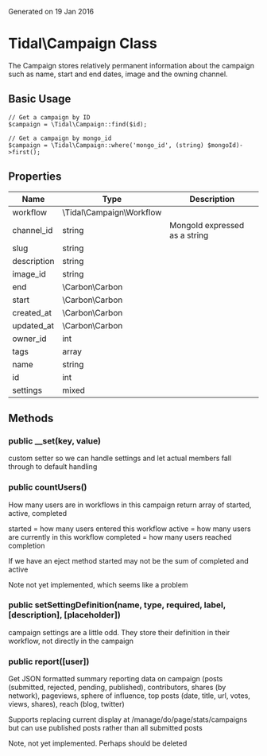 Generated on 19 Jan 2016

Tidal\Campaign Class
=================

The Campaign stores relatively permanent information about the campaign such as
name, start and end dates, image and the owning channel.

Basic Usage
-----------

    // Get a campaign by ID
    $campaign = \Tidal\Campaign::find($id);

    // Get a campaign by mongo_id
    $campaign = \Tidal\Campaign::where('mongo_id', (string) $mongoId)->first();


Properties
----------

| Name | Type | Description |
|------|------|-------------|
| workflow | \Tidal\Campaign\Workflow |  |
| channel_id | string | MongoId expressed as a string |
| slug | string |  |
| description | string |  |
| image_id | string |  |
| end | \Carbon\Carbon |  |
| start | \Carbon\Carbon |  |
| created_at | \Carbon\Carbon |  |
| updated_at | \Carbon\Carbon |  |
| owner_id | int |  |
| tags | array |  |
| name | string |  |
| id | int |  |
| settings | mixed |  |
 
Methods
-------

### public __set(key, value)

custom setter so we can handle settings and let actual members fall through to default handling

     
### public countUsers()

How many users are in workflows in this campaign
return array of started, active, completed

started = how many users entered this workflow
active = how many users are currently in this workflow
completed = how many users reached completion

If we have an eject method started may not be the sum of completed and active

Note not yet implemented, which seems like a problem

     
### public setSettingDefinition(name, type, required, label, [description], [placeholder])

campaign settings are a little odd.
They store their definition in their workflow, not directly in the campaign
     
### public report([user])

Get JSON formatted summary reporting data on campaign
(posts (submitted, rejected, pending, published), contributors, shares (by network),
pageviews, sphere of influence, top posts (date, title, url, votes, views, shares),
reach (blog, twitter)

Supports replacing current display at /manage/do/page/stats/campaigns but can use
published posts rather than all submitted posts

Note, not yet implemented.  Perhaps should be deleted

     
